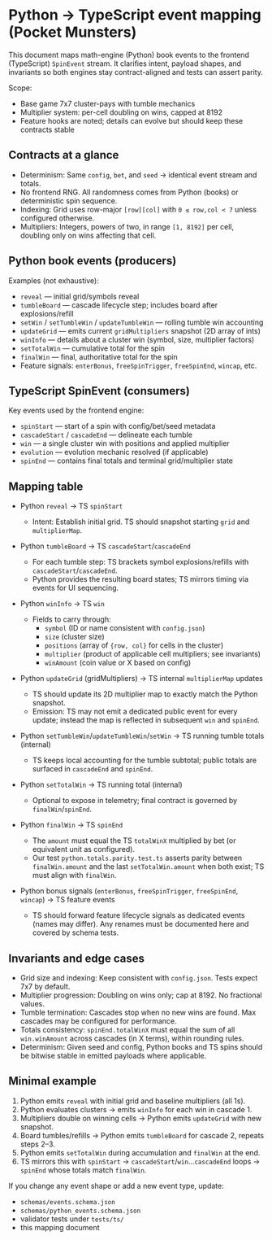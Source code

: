 # Python → TypeScript event mapping (Pocket Munsters)

This document maps math-engine (Python) book events to the frontend (TypeScript) `SpinEvent` stream. It clarifies intent, payload shapes, and invariants so both engines stay contract-aligned and tests can assert parity.

Scope:

- Base game 7x7 cluster-pays with tumble mechanics
- Multiplier system: per-cell doubling on wins, capped at 8192
- Feature hooks are noted; details can evolve but should keep these contracts stable

## Contracts at a glance

- Determinism: Same `config`, `bet`, and `seed` → identical event stream and totals.
- No frontend RNG. All randomness comes from Python (books) or deterministic spin sequence.
- Indexing: Grid uses row-major `[row][col]` with `0 ≤ row,col < 7` unless configured otherwise.
- Multipliers: Integers, powers of two, in range `[1, 8192]` per cell, doubling only on wins affecting that cell.

## Python book events (producers)

Examples (not exhaustive):

- `reveal` — initial grid/symbols reveal
- `tumbleBoard` — cascade lifecycle step; includes board after explosions/refill
- `setWin` / `setTumbleWin` / `updateTumbleWin` — rolling tumble win accounting
- `updateGrid` — emits current `gridMultipliers` snapshot (2D array of ints)
- `winInfo` — details about a cluster win (symbol, size, multiplier factors)
- `setTotalWin` — cumulative total for the spin
- `finalWin` — final, authoritative total for the spin
- Feature signals: `enterBonus`, `freeSpinTrigger`, `freeSpinEnd`, `wincap`, etc.

## TypeScript SpinEvent (consumers)

Key events used by the frontend engine:

- `spinStart` — start of a spin with config/bet/seed metadata
- `cascadeStart` / `cascadeEnd` — delineate each tumble
- `win` — a single cluster win with positions and applied multiplier
- `evolution` — evolution mechanic resolved (if applicable)
- `spinEnd` — contains final totals and terminal grid/multiplier state

## Mapping table

- Python `reveal` → TS `spinStart`
  - Intent: Establish initial grid. TS should snapshot starting `grid` and `multiplierMap`.

- Python `tumbleBoard` → TS `cascadeStart`/`cascadeEnd`
  - For each tumble step: TS brackets symbol explosions/refills with `cascadeStart`/`cascadeEnd`.
  - Python provides the resulting board states; TS mirrors timing via events for UI sequencing.

- Python `winInfo` → TS `win`
  - Fields to carry through:
    - `symbol` (ID or name consistent with `config.json`)
    - `size` (cluster size)
    - `positions` (array of `{row, col}` for cells in the cluster)
    - `multiplier` (product of applicable cell multipliers; see invariants)
    - `winAmount` (coin value or X based on config)

- Python `updateGrid` (gridMultipliers) → TS internal `multiplierMap` updates
  - TS should update its 2D multiplier map to exactly match the Python snapshot.
  - Emission: TS may not emit a dedicated public event for every update; instead the map is reflected in subsequent `win` and `spinEnd`.

- Python `setTumbleWin`/`updateTumbleWin`/`setWin` → TS running tumble totals (internal)
  - TS keeps local accounting for the tumble subtotal; public totals are surfaced in `cascadeEnd` and `spinEnd`.

- Python `setTotalWin` → TS running total (internal)
  - Optional to expose in telemetry; final contract is governed by `finalWin`/`spinEnd`.

- Python `finalWin` → TS `spinEnd`
  - The `amount` must equal the TS `totalWinX` multiplied by bet (or equivalent unit as configured).
  - Our test `python.totals.parity.test.ts` asserts parity between `finalWin.amount` and the last `setTotalWin.amount` when both exist; TS must align with `finalWin`.

- Python bonus signals (`enterBonus`, `freeSpinTrigger`, `freeSpinEnd`, `wincap`) → TS feature events
  - TS should forward feature lifecycle signals as dedicated events (names may differ). Any renames must be documented here and covered by schema tests.

## Invariants and edge cases

- Grid size and indexing: Keep consistent with `config.json`. Tests expect 7x7 by default.
- Multiplier progression: Doubling on wins only; cap at 8192. No fractional values.
- Tumble termination: Cascades stop when no new wins are found. Max cascades may be configured for performance.
- Totals consistency: `spinEnd.totalWinX` must equal the sum of all `win.winAmount` across cascades (in X terms), within rounding rules.
- Determinism: Given seed and config, Python books and TS spins should be bitwise stable in emitted payloads where applicable.

## Minimal example

1. Python emits `reveal` with initial grid and baseline multipliers (all 1s).
2. Python evaluates clusters → emits `winInfo` for each win in cascade 1.
3. Multipliers double on winning cells → Python emits `updateGrid` with new snapshot.
4. Board tumbles/refills → Python emits `tumbleBoard` for cascade 2, repeats steps 2–3.
5. Python emits `setTotalWin` during accumulation and `finalWin` at the end.
6. TS mirrors this with `spinStart` → `cascadeStart`/`win`…`cascadeEnd` loops → `spinEnd` whose totals match `finalWin`.

If you change any event shape or add a new event type, update:

- `schemas/events.schema.json`
- `schemas/python_events.schema.json`
- validator tests under `tests/ts/`
- this mapping document
